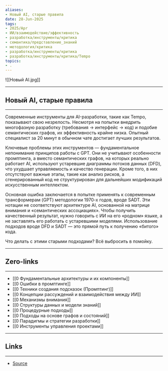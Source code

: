 ```yaml
---
aliases: 
- Новый AI, старые правила 
date: 28-Jun-2025
tags:
- 2025/Apr
- ИИ/взаимодействие/эффективность
- разработка/инструменты/критика
- семантика/представление_знаний
- методология/критика
- разработка/инструменты/критика
- разработка/инструменты/критика/Tempo
topics:
- .
---
```

![[Новый AI.jpg]]

-----
##  Новый AI, старые правила 
-----
Современные инструменты для AI-разработки, такие как Tempo, показывают свою незрелость. Несмотря на попытки внедрить многофазную разработку (требования → интерфейс → код) и подобие семантических графов, их эффективность крайне низка. Опытный специалист за 20 минут в обычном чате достигает лучших результатов.

Ключевые проблемы этих инструментов — фундаментальное непонимание принципов работы с GPT. Они не учитывают особенности промптинга, а вместо семантических графов, на которых реально работает AI, используют устаревшие диаграммы потоков данных (DFD), что ухудшает управляемость и качество генерации. Кроме того, в них отсутствуют важные этапы, такие как анализ рисков, а сгенерированный код не структурирован для дальнейших модификаций искусственным интеллектом.

Основная ошибка заключается в попытке применять к современным трансформерам (GPT) методологии 1970-х годов, вроде SADT. Эти нотации не соответствуют архитектуре AI, основанной на матрице внимания и «семантических ассоциациях». Чтобы получить качественный результат, нужно говорить с ИИ на его «родном» языке, а не заставлять его работать с устаревшими моделями. Использование подходов вроде DFD и SADT — это прямой путь к получению «битого» кода.

Что делать с этими старыми подходами? Всё выбросить в помойку.

---
## Zero-links
---
- [[0 Фундаментальные архитектуры и их компоненты]]
- [[0 Ошибки в промптинге]]
- [[0 Техники создания подсказок (Промптинг)]]
- [[0 Концепции рассуждений и взаимодействия между ИИ]]
- [[0 Механизмы внимания]]
- [[0 Структуры данных и модели знаний]]
- [[0 Процедурные подходы]]
- [[0 Подходы на основе графов и состояний]]
- [[0 Парадигмы и стратегии разработки]]
- [[0 Инструменты управления проектами]]

---
## Links
---
- [Source](https://t.me/turboproject/1619)